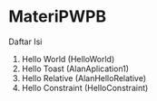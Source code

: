 # MateriPWPB
 
Daftar Isi
1. Hello World (HelloWorld)
2. Hello Toast (AlanAplication1)
3. Hello Relative (AlanHelloRelative)
4. Hello Constraint (HelloConstraint)

